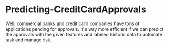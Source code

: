 # Predicting-CreditCardApprovals
Well, commercial banks and credit card companies have tons of applications pending for approvals. It's way more efficient if we can predict the approvals with the given features and labeled historic data to automate task and manage risk. 
